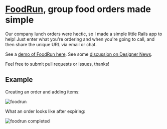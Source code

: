 # [FoodRun](http://foodrun.kyledreger.com/), group food orders made simple

Our company lunch orders were hectic, so I made a simple little Rails app to help! Just enter what you're ordering and when you're going to call, and then share the unique URL via email or chat.

See a [demo of FoodRun here](http://foodrun.kyledreger.com/). See some [discussion on Designer News](https://news.layervault.com/stories/49871-show-dn-group-lunch-orders-were-hectic-so-i-made-food-run).

Feel free to submit pull requests or issues, thanks!

## Example

Creating an order and adding items:

![foodrun](https://cloud.githubusercontent.com/assets/1388077/7875749/0d6a49b4-058f-11e5-933f-0d27a57090fd.gif)

What an order looks like after expiring:

![foodrun completed](https://cloud.githubusercontent.com/assets/1388077/7875751/0feb1132-058f-11e5-8617-8480a9d8c896.png)




